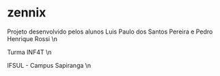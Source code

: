 # zennix
Projeto desenvolvido pelos alunos Luis Paulo dos Santos Pereira e Pedro Henrique Rossi \n

Turma INF4T \n

IFSUL - Campus Sapiranga \n
